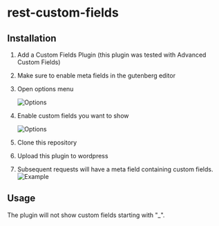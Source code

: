 # rest-custom-fields

## Installation

1. Add a Custom Fields Plugin (this plugin was tested with Advanced Custom Fields)
2. Make sure to enable meta fields in the gutenberg editor
  1. Open options menu
  
     ![Options](https://imgur.com/8I1wwWi.jpg)
  2. Enable custom fields you want to show
  
     ![Options](https://i.imgur.com/K2G6n3j.jpg)
3. Clone this repository
4. Upload this plugin to wordpress
5. Subsequent requests will have a meta field containing custom fields. ![Example](https://imgur.com/yZ1w1bG.jpg)

## Usage

The plugin will not show custom fields starting with "_".


